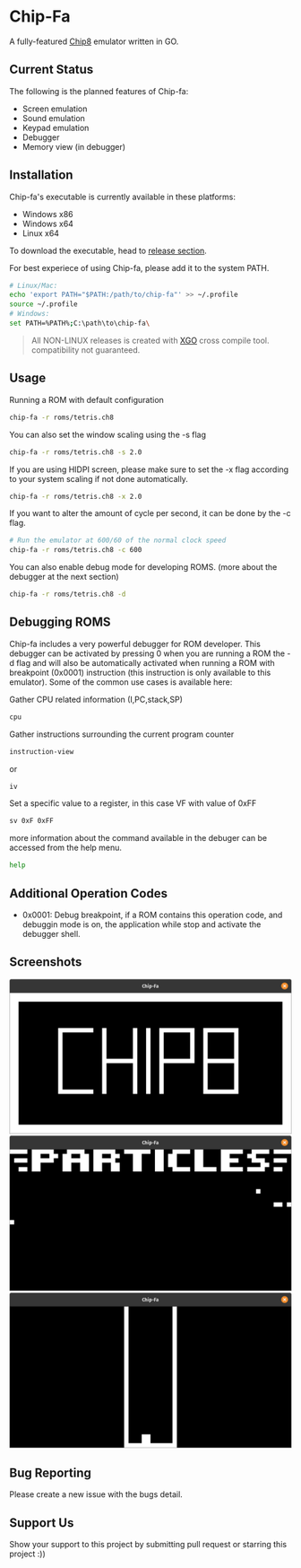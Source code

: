 # Chip-Fa
A fully-featured [Chip8](https://en.wikipedia.org/wiki/CHIP-8) emulator written in GO.

## Current Status
The following is the planned features of Chip-fa:
- Screen emulation
- Sound emulation
- Keypad emulation
- Debugger
- Memory view (in debugger)

## Installation
Chip-fa's executable is currently available in these platforms:
- Windows x86
- Windows x64
- Linux x64


To download the executable, head to [release section](https://github.com/raveltan/chip-fa/releases).

For best experiece of using Chip-fa, please add it to the system PATH.
```bash
# Linux/Mac:
echo 'export PATH="$PATH:/path/to/chip-fa"' >> ~/.profile
source ~/.profile
# Windows:
set PATH=%PATH%;C:\path\to\chip-fa\
```

> All NON-LINUX releases is created with [XGO](https://github.com/karalabe/xgo) cross compile tool. compatibility not guaranteed.
## Usage
Running a ROM with default configuration
```bash
chip-fa -r roms/tetris.ch8
```
You can also set the window scaling using the -s flag
```bash
chip-fa -r roms/tetris.ch8 -s 2.0
```
If you are using HIDPI screen, please make sure to set the -x flag according to your system scaling if not done automatically.
```bash
chip-fa -r roms/tetris.ch8 -x 2.0
```
If you want to alter the amount of cycle per second, it can be done by the -c flag. 
```bash
# Run the emulator at 600/60 of the normal clock speed
chip-fa -r roms/tetris.ch8 -c 600
```
You can also enable debug mode for developing ROMS. (more about the debugger at the next section)
```bash
chip-fa -r roms/tetris.ch8 -d
```
## Debugging ROMS

Chip-fa includes a very powerful debugger for ROM developer. This debugger can be activated by pressing 0 when you are running a ROM the -d flag and will also be automatically activated when running a ROM with breakpoint (0x0001) instruction (this instruction is only available to this emulator). Some of the common use cases is available here:

Gather CPU related information (I,PC,stack,SP)
```bash
cpu
```

Gather instructions surrounding the current program counter
```bash
instruction-view
```
or
```bash
iv
```

Set a specific value to a register, in this case VF with value of 0xFF
```bash
sv 0xF 0xFF
```

more information about the command available in the debuger can be accessed from the help menu.
```bash
help
```


## Additional Operation Codes

- 0x0001: Debug breakpoint, if a ROM contains this operation code, and debuggin mode is on, the application while stop and activate the debugger shell.

## Screenshots
![Chip8 Logo ROM.](./ss/chip8.png)
![Particle Demo ROM.](./ss/particle.png)
![Tetris ROM.](./ss/tetris.png)

## Bug Reporting
Please create a new issue with the bugs detail.

## Support Us
Show your support to this project by submitting pull request or starring this project :))